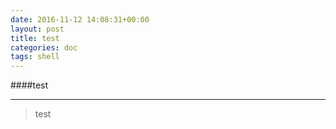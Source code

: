 ```yaml
---
date: 2016-11-12 14:08:31+00:00
layout: post
title: test
categories: doc
tags: shell
---
```


####test


----------


>test
